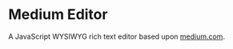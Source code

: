 # Medium Editor

A JavaScript WYSIWYG rich text editor based upon [medium.com](https://medium.com).
